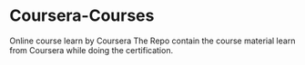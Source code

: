 # Coursera-Courses
Online course learn by Coursera 
The Repo contain the course material learn from Coursera while doing the certification.
